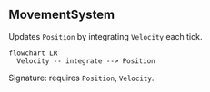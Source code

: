 ## MovementSystem

Updates `Position` by integrating `Velocity` each tick.

```mermaid
flowchart LR
  Velocity -- integrate --> Position
```

Signature: requires `Position`, `Velocity`.


